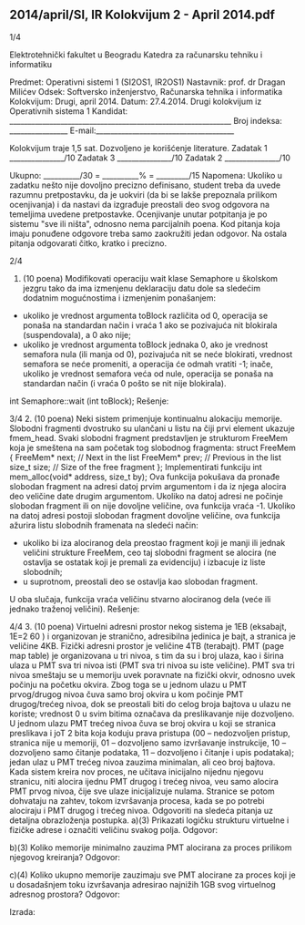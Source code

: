 2014/april/SI, IR Kolokvijum 2 - April 2014.pdf
--------------------------------------------------------------------------------


1/4

Elektrotehnički fakultet u Beogradu
Katedra za računarsku tehniku i informatiku

Predmet: Operativni sistemi 1 (SI2OS1, IR2OS1)
Nastavnik: prof. dr Dragan Milićev
Odsek: Softversko inženjerstvo, Računarska tehnika i informatika
Kolokvijum: Drugi, april 2014.
Datum: 27.4.2014.
Drugi kolokvijum iz Operativnih sistema 1
Kandidat: _____________________________________________________________
Broj indeksa: ________________ E-mail:______________________________________

Kolokvijum traje 1,5 sat. Dozvoljeno je korišćenje literature.
Zadatak 1 _______________/10 Zadatak 3 _______________/10
Zadatak 2 _______________/10

Ukupno: __________/30 = __________% = _________/15
Napomena: Ukoliko u zadatku nešto nije dovoljno precizno definisano,  student treba da
uvede razumnu pretpostavku, da je uokviri (da bi se lakše prepoznala prilikom ocenjivanja) i
da nastavi da izgrađuje preostali deo svog odgovora na temeljima uvedene pretpostavke.
Ocenjivanje unutar potpitanja je po sistemu "sve ili ništa", odnosno nema parcijalnih poena.
Kod pitanja koja imaju ponuđene odgovore treba samo zaokružiti jedan odgovor.  Na ostala
pitanja odgovarati čitko, kratko i precizno.


2/4
1. (10 poena)
Modifikovati operaciju wait klase Semaphore u školskom jezgru tako da ima izmenjenu
deklaraciju datu dole sa sledećim dodatnim mogućnostima i izmenjenim ponašanjem:

- ukoliko je vrednost argumenta toBlock različita od 0,  operacija se ponaša na
standardan način i vraća 1 ako se pozivajuća nit blokirala (suspendovala), a 0 ako nije;
- ukoliko je vrednost argumenta toBlock jednaka 0, ako je vrednost semafora nula (ili
manja od 0), pozivajuća nit se neće blokirati, vrednost semafora se neće promeniti, a
operacija će odmah vratiti -1;  inače,  ukoliko je vrednost semafora veća od nule,
operacija se ponaša na standardan način (i vraća 0 pošto se nit nije blokirala).

int Semaphore::wait (int toBlock);
Rešenje:

3/4
2. (10 poena)
Neki sistem primenjuje kontinualnu alokaciju memorije. Slobodni fragmenti dvostruko su
ulančani u listu na čiji prvi element ukazuje fmem_head. Svaki slobodni fragment predstavljen
je strukturom FreeMem koja je smeštena na sam početak tog slobodnog fragmenta:
struct FreeMem {
  FreeMem* next; // Next in the list
  FreeMem* prev; // Previous in the list
  size_t size;   // Size of the free fragment
};
Implementirati funkciju
int mem_alloc(void* address, size_t by);
Ova funkcija pokušava da pronađe slobodan fragment na adresi datoj prvim argumentom i da
iz njega alocira deo veličine date drugim argumentom.  Ukoliko na datoj adresi ne počinje
slobodan fragment ili on nije dovoljne veličine, ova funkcija vraća -1. Ukoliko na datoj adresi
postoji slobodan fragment dovoljne veličine, ova funkcija ažurira listu slobodnih framenata na
sledeći način:

- ukoliko bi iza alociranog dela preostao fragment koji je manji ili jednak veličini
strukture FreeMem,  ceo taj slobodni fragment se alocira (ne ostavlja se ostatak koji je
premali za evidenciju) i izbacuje iz liste slobodnih;
- u suprotnom, preostali deo se ostavlja kao slobodan fragment.

U oba slučaja,  funkcija vraća veličinu stvarno alociranog dela (veće ili jednako traženoj
veličini).
Rešenje:

4/4
3. (10 poena)
Virtuelni adresni prostor nekog sistema je 1EB (eksabajt, 1E=2
60
) i organizovan je stranično,
adresibilna jedinica je bajt, a stranica je veličine 4KB. Fizički adresni prostor je veličine 4TB
(terabajt).  PMT (page map table)  je organizovana u tri nivoa,  s tim da su i broj ulaza,  kao i
širina ulaza u PMT sva tri nivoa isti (PMT sva tri nivoa su iste veličine). PMT sva tri nivoa
smeštaju se u memoriju uvek poravnate na fizički okvir,  odnosno uvek počinju na početku
okvira. Zbog toga se u jednom ulazu u PMT prvog/drugog nivoa čuva samo broj okvira u kom
počinje PMT drugog/trećeg nivoa,  dok se preostali biti do celog broja bajtova u ulazu ne
koriste; vrednost 0 u svim bitima označava da preslikavanje nije dozvoljeno. U jednom ulazu
PMT trećeg nivoa čuva se broj okvira u koji se stranica preslikava i joT 2 bita koja koduju
prava pristupa (00 – nedozvoljen pristup,  stranica nije u memoriji,  01 – dozvoljeno samo
izvršavanje instrukcije,  10 – dozvoljeno samo čitanje podataka,  11 – dozvoljeno i čitanje i
upis podataka); jedan ulaz u PMT trećeg nivoa zauzima minimalan, ali ceo broj bajtova.
Kada sistem kreira nov proces,  ne učitava inicijalno nijednu njegovu stranicu,  niti alocira
ijednu PMT drugog i trećeg nivoa,  veu samo alocira PMT prvog nivoa,  čije sve ulaze
inicijalizuje nulama. Stranice se potom dohvataju na zahtev, tokom izvršavanja procesa, kada
se po potrebi alociraju i PMT drugog i trećeg nivoa.
Odgovoriti na sledeća pitanja uz detaljna obrazloženja postupka.
a)(3) Prikazati logičku strukturu virtuelne i fizičke adrese i označiti veličinu svakog polja.
Odgovor:




b)(3) Koliko memorije minimalno zauzima PMT alocirana za proces prilikom njegovog
kreiranja?
Odgovor:




c)(4) Koliko ukupno memorije zauzimaju sve PMT alocirane za proces koji je u
dosadašnjem toku izvršavanja adresirao najnižih 1GB svog virtuelnog adresnog prostora?
Odgovor:

Izrada:

